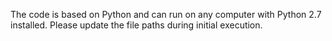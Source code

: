 The code is based on Python and can run on any computer with Python 2.7 installed. Please update the file paths during initial execution.
